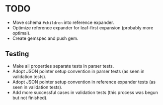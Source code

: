 # TODO

* Move schema `#children` into reference expander.
* Optimize reference expander for leaf-first expansion (probably more optimal).
* Create gemspec and push gem.

## Testing

* Make all properties separate tests in parser tests.
* Adopt JSON pointer setup convention in parser tests (as seen in validation tests).
* Adopt JSON pointer setup convention in reference expander tests (as seen in validation tests).
* Add more successful cases in validation tests (this process was begun but not finished).
